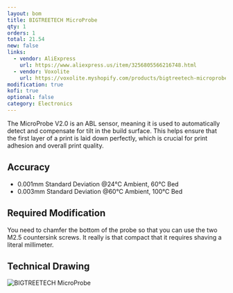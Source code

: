 ```yaml
---
layout: bom
title: BIGTREETECH MicroProbe
qty: 1
orders: 1
total: 21.54
new: false
links:
  - vendor: AliExpress
    url: https://www.aliexpress.us/item/3256805566216748.html
  - vendor: Voxolite
    url: https://voxolite.myshopify.com/products/bigtreetech-microprobe-v2-auto-leveling-sensor-3d-touch-sensor-for-ender-3-voron-2-4-h2-extruder-skr-mini-e3-v3-0-vs-bl-touch
modification: true
kofi: true
optional: false
category: Electronics
---
```


The MicroProbe V2.0 is an ABL sensor, meaning it is used to automatically detect and compensate for tilt in the build
surface. This helps ensure that the first layer of a print is laid down
perfectly, which is crucial for print adhesion and overall print quality.

## Accuracy

- 0.001mm Standard Deviation @24℃ Ambient, 60℃ Bed
- 0.003mm Standard Deviation @60℃ Ambient, 100℃ Bed

## Required Modification

You need to chamfer the bottom of the probe so that you can use the two M2.5 countersink screws. It really is that
compact that it requires shaving a literal millimeter.

## Technical Drawing

![BIGTREETECH MicroProbe](https://cdn.shopify.com/s/files/1/1619/4791/files/1_7524321e-f03e-4d21-b846-04d5ef018ddc.jpg?v=1694521676)